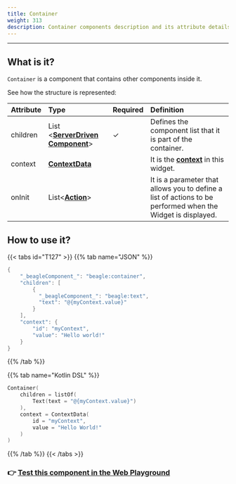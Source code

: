 ```yaml
---
title: Container
weight: 313
description: Container components description and its attribute details
---
```


---

## What is it? 

`Container` is a component that contains other components inside it. 

See how the structure is represented:

| **Attribute** | **Type**  | Required | **Definition** |
| :--- | :--- | :--- | :--- |
| children | List &lt;[**ServerDriven Component**](https://docs.usebeagle.io/api/widget)&gt; |    ✓ | Defines the component list that it is part of the container.  |
| context | [**ContextData**](https://docs.usebeagle.io/api/context) |  | It is the [**context**](https://docs.usebeagle.io/api/context) in this widget.  |
| onInit | List&lt;[**Action**](https://docs.usebeagle.io/api/actions)&gt; |  | It is a parameter that allows you to define a list of actions to be performed when the Widget is displayed.  |

## How to use it? 

{{< tabs id="T127" >}}
{{% tab name="JSON" %}}
```kotlin
{
    "_beagleComponent_": "beagle:container",
    "children": [
        {
          "_beagleComponent_": "beagle:text",
          "text": "@{myContext.value}"
        }
    ],
    "context": {
        "id": "myContext",
        "value": "Hello world!" 
    }
}
```
{{% /tab %}}

{{% tab name="Kotlin DSL" %}}
```kotlin
Container(
    children = listOf(
        Text(text = "@{myContext.value}")
    ),
    context = ContextData(
        id = "myContext",
        value = "Hello World!"
    )
)
```
{{% /tab %}}
{{< /tabs >}}

### 👉 [ Test this component in the Web Playground](https://beagle-playground.netlify.app/#/demo/default-components/container.json)
